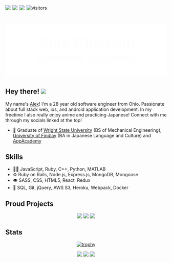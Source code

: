 ![visitors](https://visitor-badge.laobi.icu/badge?page_id=$[Alex-Ciminillo].$[README.md]&left_color=black&right_color=grey)
<a href="https://www.linkedin.com/in/www.linkedin.com/in/alexzander-ciminillo/">
  <img align="left" width="22px" src="https://raw.githubusercontent.com/Alyx-Clark/Alyx-Clark/main/linkedin.png" />
</a>
<a href="mailto:ciminilloa@findlay.edu">
  <img align="left" width="22px" src="https://raw.githubusercontent.com/Alyx-Clark/Alyx-Clark/main/gmail.png" />
</a>
<a href="https://angel.co/u/alexzander-christopher-scot-ciminillo">
  <img align="left" width="22px" src="https://raw.githubusercontent.com/Alyx-Clark/Alyx-Clark/main/angellist.png" />
</a>
<h1 align="center">
  
  ![](https://github.com/alex-ciminillo/alex-ciminillo/blob/master/alexciminillo.gif)
  
</h1>
  
## Hey there! <img src="https://media.giphy.com/media/hvRJCLFzcasrR4ia7z/giphy.gif" width="25px">
My name's [Alex](https://alex-ciminillo.github.io/)! I'm a 28 year old software engineer from Ohio. Passionate about full stack web, ios, and android application development. In my freetime I also really enjoy anime and practicing Japanese! Connect with me through my socials linked at the top!


- 🧭 Graduate of [Wright State University](https://www.wright.edu/) (BS of Mechanical Engineering), [University of Findlay](https://www.findlay.edu/) (BA in Japanese Language and Culture) and [AppAcademy](https://www.appacademy.io/)

## Skills
- 👨‍💻 JavaScript, Ruby, C++, Python, MATLAB
- ⚙️ Ruby on Rails, Node.js, Express.js, MongoDB, Mongoose
- 👁️ SASS, CSS, HTML5, React, Redux
- 💽 SQL, Git, jQuery, AWS S3, Heroku, Webpack, Docker

## Proud Projects
<div align="center">
<img align=top src="https://github-readme-stats.vercel.app/api/pin/?username=Alex-Ciminillo&repo=freeBook&theme=dark"/>
<img align=top src="https://github-readme-stats.vercel.app/api/pin/?username=Alex-Ciminillo&repo=tower_of_dreams&theme=dark"/>
<img align=top src="https://github-readme-stats.vercel.app/api/pin/?username=amandac3600&repo=Flip_Up&theme=dark"/>
</div>

## Stats



<div align="center">
  
  [![trophy](https://github-profile-trophy.vercel.app/?username=Alex-Ciminillo&margin-w=35&theme=dark&no-frame=true&no-bg=true)](https://github.com/ryo-ma/github-profile-trophy)
  
  <img align=top src="https://github-readme-stats.vercel.app/api?username=Alex-Ciminillo&theme=dark&show_icons=true&include_all_commits=true&count_private=true&hide_border=true&border_radius=11&line_height=27&custom_title=GitHub Stats" />
  <img align=top src="https://github-readme-stats.vercel.app/api/top-langs/?username=Alex-Ciminillo&theme=dark&show_icons=true&hide_border=true&langs_count=3&border_radius=11&line_height=27" />
  <img src="https://github-readme-streak-stats.herokuapp.com/?user=Alex-Ciminillo&theme=dark"/>
<div>
